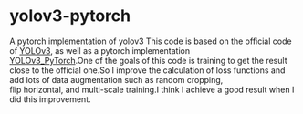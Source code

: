 # yolov3-pytorch
A pytorch implementation of yolov3 
This code is based on the official code of [YOLOv3](https://github.com/pjreddie/darknet), as well as a pytorch implementation <br>
[YOLOv3_PyTorch](https://github.com/BobLiu20/YOLOv3_PyTorch).One of the goals of this code is training to get the result close
to the official one.So I improve the calculation of loss functions and add lots of data augmentation such as random cropping, <br>
flip horizontal, and multi-scale training.I think I achieve a good result when I did this improvement.
